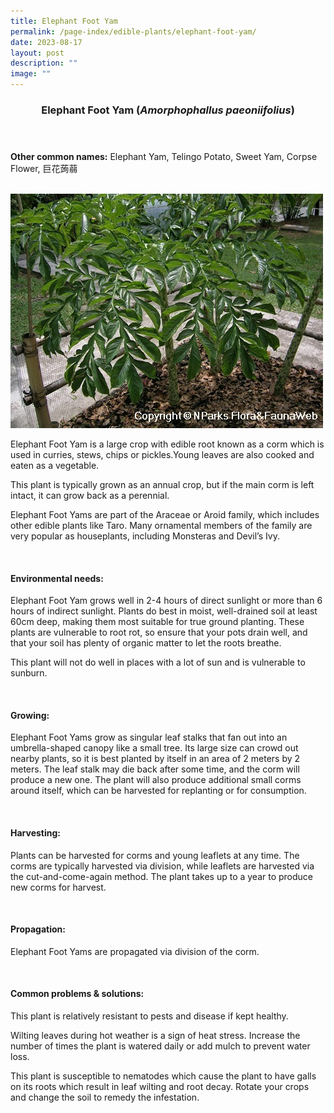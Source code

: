 ```yaml
---
title: Elephant Foot Yam
permalink: /page-index/edible-plants/elephant-foot-yam/
date: 2023-08-17
layout: post
description: ""
image: ""
---
```

<header>
	<h3>Elephant Foot Yam (<em>Amorphophallus paeoniifolius</em>)</h3>
</header>
	
<section>
	<p><strong>Other common names:</strong> Elephant Yam, Telingo Potato, Sweet Yam, Corpse Flower, 巨花蒟蒻</p>
	<br>
</section>

<section>
	<img title="Photo by Flora and Fauna Web." src="/images/Plants/elephantfootyam_ffw.jfif">
	<p>Elephant Foot Yam is a large crop with edible root known as a corm which is used in curries, stews, chips or pickles.Young leaves are also cooked and eaten as a vegetable.</p>
	<p>This plant is typically grown as an annual crop, but if the main corm is left intact, it can grow back as a perennial.</p>
	<p>Elephant Foot Yams are part of the Araceae or Aroid family, which includes other edible plants like Taro. Many ornamental members of the family are very popular as houseplants, including Monsteras and Devil’s Ivy.</p>       
	<br>
</section>

<section>
	<h4>Environmental needs:</h4>
	<p>Elephant Foot Yam grows well in 2-4 hours of direct sunlight or more than 6 hours of indirect sunlight. Plants do best in moist, well-drained soil at least 60cm deep, making them most suitable for true ground planting. These plants are vulnerable to root rot, so ensure that your pots drain well, and that your soil has plenty of organic matter to let the roots breathe.</p>
	<p>This plant will not do well in places with a lot of sun and is vulnerable to sunburn.</p>
	<br>
</section>

<section>
  <h4>Growing:</h4>
	<p>Elephant Foot Yams grow as singular leaf stalks that fan out into an umbrella-shaped canopy like a small tree. Its large size can crowd out nearby plants, so it is best planted by itself in an area of 2 meters by 2 meters. The leaf stalk may die back after some time, and the corm will produce a new one. The plant will also produce additional small corms around itself, which can be harvested for replanting or for consumption.</p>
	<br>
</section>

<section>
	<h4>Harvesting:</h4>
	<p>Plants can be harvested for corms and young leaflets at any time. The corms are typically harvested via division, while leaflets are harvested via the cut-and-come-again method. The plant takes up to a year to produce new corms for harvest.</p>
	<br>
</section>

<section>
	<h4>Propagation:</h4>
	<p>Elephant Foot Yams are propagated via division of the corm.</p>
	<br>
</section>

<section>
	<h4>Common problems &amp; solutions:</h4>
	<p>This plant is relatively resistant to pests and disease if kept healthy.</p>
	<p>Wilting leaves during hot weather is a sign of heat stress. Increase the number of times the plant is watered daily or add mulch to prevent water loss.</p>
	<p>This plant is susceptible to nematodes which cause the plant to have galls on its roots which result in leaf wilting and root decay. Rotate your crops and change the soil to remedy the infestation.</p>
	<br>
</section>
